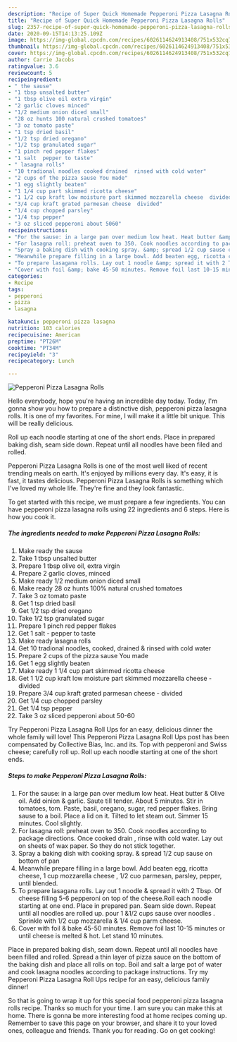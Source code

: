 ```yaml
---
description: "Recipe of Super Quick Homemade Pepperoni Pizza Lasagna Rolls"
title: "Recipe of Super Quick Homemade Pepperoni Pizza Lasagna Rolls"
slug: 2357-recipe-of-super-quick-homemade-pepperoni-pizza-lasagna-rolls
date: 2020-09-15T14:13:25.109Z
image: https://img-global.cpcdn.com/recipes/6026114624913408/751x532cq70/pepperoni-pizza-lasagna-rolls-recipe-main-photo.jpg
thumbnail: https://img-global.cpcdn.com/recipes/6026114624913408/751x532cq70/pepperoni-pizza-lasagna-rolls-recipe-main-photo.jpg
cover: https://img-global.cpcdn.com/recipes/6026114624913408/751x532cq70/pepperoni-pizza-lasagna-rolls-recipe-main-photo.jpg
author: Carrie Jacobs
ratingvalue: 3.6
reviewcount: 5
recipeingredient:
- " the sause"
- "1 tbsp unsalted butter"
- "1 tbsp olive oil extra virgin"
- "2 garlic cloves minced"
- "1/2 medium onion diced small"
- "28 oz hunts 100 natural crushed tomatoes"
- "3 oz tomato paste"
- "1 tsp dried basil"
- "1/2 tsp dried oregano"
- "1/2 tsp granulated sugar"
- "1 pinch red pepper flakes"
- "1 salt  pepper to taste"
- " lasagna rolls"
- "10 tradional noodles cooked drained  rinsed with cold water"
- "2 cups of the pizza sause You made"
- "1 egg slightly beaten"
- "1 1/4 cup part skimmed ricotta cheese"
- "1 1/2 cup kraft low moisture part skimmed mozzarella cheese  divided"
- "3/4 cup kraft grated parmesan cheese  divided"
- "1/4 cup chopped parsley"
- "1/4 tsp pepper"
- "3 oz sliced pepperoni about 5060"
recipeinstructions:
- "For the sause: in a large pan over medium low heat. Heat butter &amp; Olive oil. Add oinion &amp; garlic. Saute till tender. About 5 minutes. Stir in tomatoes, tom. Paste, basil, oregano, sugar, red pepper flakes. Bring sause to a boil. Place a lid on it. Tilted to let steam out.  Simmer 15 minutes. Cool slightly."
- "For lasagna roll: preheat oven to 350. Cook noodles according to package directions.  Once cooked drain , rinse with cold water. Lay out on sheets of wax paper. So they do not stick together."
- "Spray a baking dish with cooking spray. &amp; spread 1/2 cup sause on bottom of pan"
- "Meanwhile prepare filling in a large bowl. Add beaten egg, ricotta cheese, 1 cup mozzarella cheese , 1/2 cuo parmesan,  parsley, pepper, until blended."
- "To prepare lasagana rolls. Lay out 1 noodle &amp; spread it with 2 Tbsp. Of cheese filling  5-6 pepperoni on top of the cheese.Roll each noodle starting at one end. Place in prepared pan. Seam side down. Repeat until all noodles are rolled up.   pour 1 &amp;1/2 cups sause over noodles . Sprinkle with 1/2 cup mozzarella &amp; 1/4 cup parm cheese."
- "Cover with foil &amp; bake 45-50 minutes. Remove foil last 10-15 minutes or until cheese is melted &amp; hot. Let stand 10 minutes."
categories:
- Recipe
tags:
- pepperoni
- pizza
- lasagna

katakunci: pepperoni pizza lasagna 
nutrition: 103 calories
recipecuisine: American
preptime: "PT26M"
cooktime: "PT34M"
recipeyield: "3"
recipecategory: Lunch

---
```



![Pepperoni Pizza Lasagna Rolls](https://img-global.cpcdn.com/recipes/6026114624913408/751x532cq70/pepperoni-pizza-lasagna-rolls-recipe-main-photo.jpg)

Hello everybody, hope you're having an incredible day today. Today, I'm gonna show you how to prepare a distinctive dish, pepperoni pizza lasagna rolls. It is one of my favorites. For mine, I will make it a little bit unique. This will be really delicious.

Roll up each noodle starting at one of the short ends. Place in prepared baking dish, seam side down. Repeat until all noodles have been filed and rolled.

Pepperoni Pizza Lasagna Rolls is one of the most well liked of recent trending meals on earth. It's enjoyed by millions every day. It's easy, it is fast, it tastes delicious. Pepperoni Pizza Lasagna Rolls is something which I've loved my whole life. They're fine and they look fantastic.


To get started with this recipe, we must prepare a few ingredients. You can have pepperoni pizza lasagna rolls using 22 ingredients and 6 steps. Here is how you cook it.

<!--inarticleads1-->

##### The ingredients needed to make Pepperoni Pizza Lasagna Rolls:

1. Make ready  the sause
1. Take 1 tbsp unsalted butter
1. Prepare 1 tbsp olive oil, extra virgin
1. Prepare 2 garlic cloves, minced
1. Make ready 1/2 medium onion diced small
1. Make ready 28 oz hunts 100% natural crushed tomatoes
1. Take 3 oz tomato paste
1. Get 1 tsp dried basil
1. Get 1/2 tsp dried oregano
1. Take 1/2 tsp granulated sugar
1. Prepare 1 pinch red pepper flakes
1. Get 1 salt - pepper to taste
1. Make ready  lasagna rolls
1. Get 10 tradional noodles, cooked, drained &amp; rinsed with cold water
1. Prepare 2 cups of the pizza sause You made
1. Get 1 egg slightly beaten
1. Make ready 1 1/4 cup part skimmed ricotta cheese
1. Get 1 1/2 cup kraft low moisture part skimmed mozzarella cheese - divided
1. Prepare 3/4 cup kraft grated parmesan cheese - divided
1. Get 1/4 cup chopped parsley
1. Get 1/4 tsp pepper
1. Take 3 oz sliced pepperoni about 50-60


Try Pepperoni Pizza Lasagna Roll Ups for an easy, delicious dinner the whole family will love! This Pepperoni Pizza Lasagna Roll Ups post has been compensated by Collective Bias, Inc. and its. Top with pepperoni and Swiss cheese; carefully roll up. Roll up each noodle starting at one of the short ends. 

<!--inarticleads2-->

##### Steps to make Pepperoni Pizza Lasagna Rolls:

1. For the sause: in a large pan over medium low heat. Heat butter &amp; Olive oil. Add oinion &amp; garlic. Saute till tender. About 5 minutes. Stir in tomatoes, tom. Paste, basil, oregano, sugar, red pepper flakes. Bring sause to a boil. Place a lid on it. Tilted to let steam out.  Simmer 15 minutes. Cool slightly.
1. For lasagna roll: preheat oven to 350. Cook noodles according to package directions.  Once cooked drain , rinse with cold water. Lay out on sheets of wax paper. So they do not stick together.
1. Spray a baking dish with cooking spray. &amp; spread 1/2 cup sause on bottom of pan
1. Meanwhile prepare filling in a large bowl. Add beaten egg, ricotta cheese, 1 cup mozzarella cheese , 1/2 cuo parmesan,  parsley, pepper, until blended.
1. To prepare lasagana rolls. Lay out 1 noodle &amp; spread it with 2 Tbsp. Of cheese filling  5-6 pepperoni on top of the cheese.Roll each noodle starting at one end. Place in prepared pan. Seam side down. Repeat until all noodles are rolled up.   pour 1 &amp;1/2 cups sause over noodles . Sprinkle with 1/2 cup mozzarella &amp; 1/4 cup parm cheese.
1. Cover with foil &amp; bake 45-50 minutes. Remove foil last 10-15 minutes or until cheese is melted &amp; hot. Let stand 10 minutes.


Place in prepared baking dish, seam down. Repeat until all noodles have been filled and rolled. Spread a thin layer of pizza sauce on the bottom of the baking dish and place all rolls on top. Boil and salt a large pot of water and cook lasagna noodles according to package instructions. Try my Pepperoni Pizza Lasagna Roll Ups recipe for an easy, delicious family dinner! 

So that is going to wrap it up for this special food pepperoni pizza lasagna rolls recipe. Thanks so much for your time. I am sure you can make this at home. There is gonna be more interesting food at home recipes coming up. Remember to save this page on your browser, and share it to your loved ones, colleague and friends. Thank you for reading. Go on get cooking!
